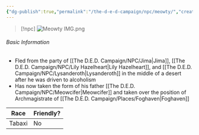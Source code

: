 ```yaml
---
{"dg-publish":true,"permalink":"/the-d-e-d-campaign/npc/meowty/","created":"","updated":""}
---
```



> [!npc]
> ![Meowty IMG.png](/img/user/z_Assets/Meowty%20IMG.png)

 ###### Basic Information
- Fled from the party of [[The D.E.D. Campaign/NPC/Jima\|Jima]], [[The D.E.D. Campaign/NPC/Lily Hazelheart\|Lily Hazelheart]], and [[The D.E.D. Campaign/NPC/Lysanderoth\|Lysanderoth]] in the middle of a desert after he was driven to alcoholism 
- Has now taken the form of his father [[The D.E.D. Campaign/NPC/Meowcifer\|Meowcifer]] and taken over the position of Archmagistrate of [[The D.E.D. Campaign/Places/Foghaven\|Foghaven]] 

 | **Race** | **Friendly?** |
| --------- | ---------- |
| Tabaxi          |   No       | 
